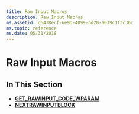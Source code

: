 ```yaml
---
title: Raw Input Macros
description: Raw Input Macros
ms.assetid: d6438ecf-6e9d-4099-bd20-a039c1f3c36c
ms.topic: reference
ms.date: 05/31/2018
---
```


# Raw Input Macros

## In This Section

-   [**GET\_RAWINPUT\_CODE\_WPARAM**](/windows/win32/api/winuser/nf-winuser-get_rawinput_code_wparam)
-   [**NEXTRAWINPUTBLOCK**](/windows/win32/api/winuser/nf-winuser-nextrawinputblock)

 

 
